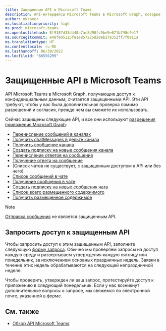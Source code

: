 ```yaml
---
title: Защищенные API в Microsoft Teams
description: API-интерфейсы Microsoft Teams в Microsoft Graph, которые получают доступ к конфиденциальным данным, считаются защищенными API-интерфейсами и требуют дополнительной проверки, прежде чем вы сможете их использовать.
author: nkramer
ms.localizationpriority: high
ms.prod: microsoft-teams
ms.openlocfilehash: 8f9387d33d440a7ac8d90fc9be9e671b790c9e17
ms.sourcegitcommit: e48fe05125fe1e857225d20ab278352ff7f0911a
ms.translationtype: HT
ms.contentlocale: ru-RU
ms.lasthandoff: 06/30/2022
ms.locfileid: "66556299"
---
```

# <a name="protected-apis-in-microsoft-teams"></a>Защищенные API в Microsoft Teams

API Microsoft Teams в Microsoft Graph, получающие доступ к конфиденциальным данным, считается защищенными API. Эти API требуют, чтобы у вас была дополнительная проверка помимо разрешений и согласия, прежде чем вы сможете их использовать.

Сейчас защищены следующие API, и все они используют [разрешения приложения Microsoft Graph](auth/auth-concepts.md#microsoft-graph-permissions):

* [Перечисление сообщений в каналах](/graph/api/channel-list-messages)
* [Получить chatMessages в дельте канала](/graph/api/chatmessage-delta)
* [Получить сообщение канала](/graph/api/chatmessage-get)
* [Создать подписку на новые сообщения канала](/graph/api/subscription-post-subscriptions)
* [Перечисление ответов на сообщение](/graph/api/chatmessage-list-replies)
* [Получение ответа на сообщение](/graph/api/chatmessage-get)
* (Список чатов не существует, с защищенным доступом к API или без него)
* [Список сообщений в чате](/graph/api/chat-list-messages)
* [Получение сообщения в чате](/graph/api/chatmessage-get)
* [Создать подписку на новые сообщения чата](/graph/api/subscription-post-subscriptions)
* [Список всего размещенного содержимого](/graph/api/chatmessage-list-hostedcontents)
* [Получить размещенное содержимое](/graph/api/chatmessagehostedcontent-get)

> [!NOTE]
> [Отправка сообщения](/graph/api/channel-post-messages) не является защищенным API.

## <a name="request-access-to-protected-apis"></a>Запросить доступ к защищенным API

Чтобы запросить доступ к этим защищенным API, заполните следующую [форму запроса](https://forms.office.com/r/v3qjyzBCxD). Обычно мы проверяем запросы на доступ каждую среду и развертываем утверждения каждую пятницу или понедельник, за исключением основных праздничных недель. Заявки в течение этих недель обрабатываются на следующей непраздничной неделе.

Чтобы проверить, утвержден ли ваш запрос, протестируйте доступ к приложению в следующий понедельник. Если у нас возникнут дополнительные вопросы о запросе, мы свяжемся по электронной почте, указанной в форме.

## <a name="see-also"></a>См. также

* [Обзор API Microsoft Teams](teams-concept-overview.md)